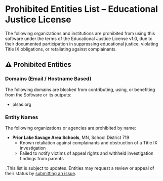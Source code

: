 <!-- @format -->

# Prohibited Entities List – Educational Justice License

The following organizations and institutions are prohibited from using this software under the terms of the Educational Justice License v1.0, due to their documented participation in suppressing educational justice, violating Title IX obligations, or retaliating against complainants.

## ⚠️ Prohibited Entities

### Domains (Email / Hostname Based)

The following domains are blocked from contributing, using, or benefiting from the Software or its outputs:

- plsas.org

### Entity Names

The following organizations or agencies are prohibited by name:

- **Prior Lake Savage Area Schools**, MN, School District 719
  - Known retaliation against complainants and obstruction of a Title IX investigation
  - Failed to notify victims of appeal rights and withheld investigation findings from parents

\_This list is subject to updates. Entities may request a review or appeal of their status by [submitting an issue](https://github.com/seanmobrien/we-dont-need-no-education/issues).
